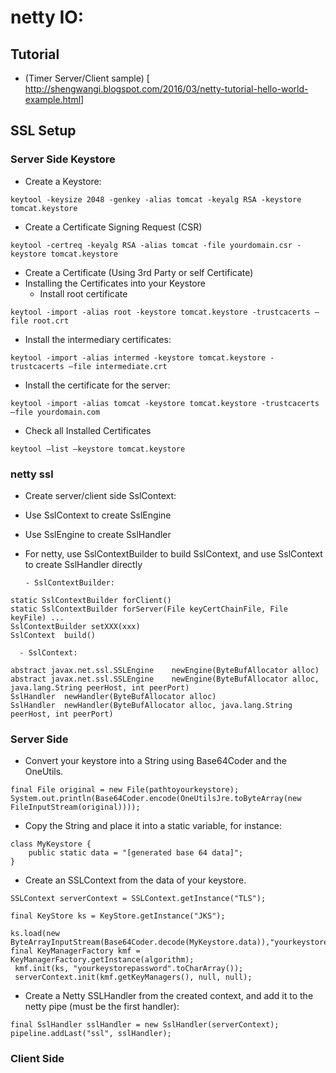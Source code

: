 # netty IO:

## Tutorial
- (Timer Server/Client sample) [ http://shengwangi.blogspot.com/2016/03/netty-tutorial-hello-world-example.html]

## SSL Setup
### Server Side Keystore
- Create a Keystore:
```
keytool -keysize 2048 -genkey -alias tomcat -keyalg RSA -keystore tomcat.keystore
```
- Create a Certificate Signing Request (CSR)
```
keytool -certreq -keyalg RSA -alias tomcat -file yourdomain.csr -keystore tomcat.keystore
```
- Create a Certificate (Using 3rd Party or self Certificate)
- Installing the Certificates into your Keystore
   - Install root certificate
```
keytool -import -alias root -keystore tomcat.keystore -trustcacerts –file root.crt
```
   - Install the intermediary certificates:
```
keytool -import -alias intermed -keystore tomcat.keystore -trustcacerts –file intermediate.crt
```
   - Install the certificate for the server:
```
keytool -import -alias tomcat -keystore tomcat.keystore -trustcacerts –file yourdomain.com
```
   - Check all Installed Certificates
```
keytool –list –keystore tomcat.keystore
```
### netty ssl
- Create server/client side SslContext:
- Use SslContext to create SslEngine
- Use SslEngine to create SslHandler
- For netty, use SslContextBuilder to build SslContext, and use SslContext to create SslHandler directly

      - SslContextBuilder:
      
```
static SslContextBuilder forClient()
static SslContextBuilder forServer(File keyCertChainFile, File keyFile) ...
SslContextBuilder setXXX(xxx)
SslContext	build()
```

      - SslContext:
      
```
abstract javax.net.ssl.SSLEngine	newEngine(ByteBufAllocator alloc)
abstract javax.net.ssl.SSLEngine	newEngine(ByteBufAllocator alloc, java.lang.String peerHost, int peerPort)
SslHandler	newHandler(ByteBufAllocator alloc)
SslHandler	newHandler(ByteBufAllocator alloc, java.lang.String peerHost, int peerPort)
```

### Server Side 
-  Convert your keystore into a String using Base64Coder and the OneUtils.
```
final File original = new File(pathtoyourkeystore);
System.out.println(Base64Coder.encode(OneUtilsJre.toByteArray(new FileInputStream(original))));
```
- Copy the String and place it into a static variable, for instance:
```
class MyKeystore {
    public static data = "[generated base 64 data]";
}
```
 - Create an SSLContext from the data of your keystore.
```
SSLContext serverContext = SSLContext.getInstance("TLS");
 
final KeyStore ks = KeyStore.getInstance("JKS");
 
ks.load(new ByteArrayInputStream(Base64Coder.decode(MyKeystore.data)),"yourkeystorepassword".toCharArray());
final KeyManagerFactory kmf = KeyManagerFactory.getInstance(algorithm);
 kmf.init(ks, "yourkeystorepassword".toCharArray());
 serverContext.init(kmf.getKeyManagers(), null, null);
 ```
- Create a Netty SSLHandler from the created context,  and add it to the netty pipe (must be the first handler):
 ```
final SslHandler sslHandler = new SslHandler(serverContext);
pipeline.addLast("ssl", sslHandler);
```
### Client Side
